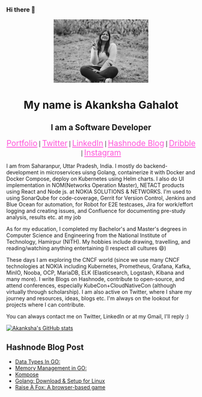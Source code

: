 ### Hi there 👋

<!--
**enraiha0307/enraiha0307** is a ✨ _special_ ✨ repository because its `README.md` (this file) appears on your GitHub profile.

<!-- ![11](https://user-images.githubusercontent.com/26249973/109674672-1ce84c80-7b9d-11eb-865b-7ccafa06e87f.png) -->
<div align="center">
<img src="./imgs/hero6000989kb.jpeg" style="width:50%;">

<h1>My name is Akanksha Gahalot</h1>
<h2> I am a Software Developer</h2>


<a href="https://enraiha0307.github.io/Akanksha-Gahalot/" style="color:#FF58DA; font-size:1.3rem;">Portfolio</a> |
<a href="https://twitter.com/AkankshaGahalot" style="color:#FF58DA; font-size:1.3rem;">Twitter</a> |
<a href="https://www.linkedin.com/in/akanksha-gahalot-0307/" style="color:#FF58DA; font-size:1.3rem;">LinkedIn</a> |
<a href="https://akku.hashnode.dev/" style="color:#FF58DA; font-size:1.3rem;">Hashnode Blog</a> |
<a href="https://dribbble.com/Akku_0307" style="color:#FF58DA; font-size:1.3rem;">Dribble</a> |
<a href="https://www.instagram.com/akku_0307/" style="color:#FF58DA; font-size:1.3rem;">Instagram</a>




<div align="left">

<p>I am from Saharanpur, Uttar Pradesh, India. I mostly do backend-development in microservices uisng Golang, containerize it with Docker and Docker Compose, deploy on Kubernetes using Helm charts. I also do UI implementation in NOM(Networks Operation Master), NETACT products using React and Node js. at NOKIA SOLUTIONS & NETWORKS.
I'm used to using SonarQube for code-coverage, Gerrit for Version Control, Jenkins and Blue Ocean for automation, for Robot for E2E testcases, Jira for work/effort logging and creating issues, and Confluence for documenting pre-study analysis, results etc. at my job</p>
  
<p>As for my education, I completed my Bachelor's and Master's degrees in Computer Science and Engineering from the National Institute of Technology, Hamirpur (NITH). My hobbies include drawing, travelling, and reading/watching anything entertaining (I respect all cultures 😄) </p>
  
<p>These days I am exploring the CNCF world (since we use many CNCF technologies at NOKIA including Kubernetes, Prometheus, Grafana, Kafka, MinIO, Nooba, OCP, MariaDB, ELK (Elasticsearch, Logstash, Kibana and many more). I write Blogs on Hashnode, contribute to open-source, and attend conferences, especially KubeCon+CloudNativeCon (although virtually through scholarship). I am also active on Twitter, where I share my journey and resources, ideas, blogs etc. I'm always on the lookout for projects where I can contribute.<p>
  
<p>  You can always contact me on Twitter, LinkedIn or at my Gmail, I'll reply :)</p>
  </div>
</div>

[![Akanksha's GitHub stats](https://github-readme-stats.vercel.app/api?username=enraiha0307&show_icons=true&title_color=BCB6FF&bg_color=0D1117&text_color=F1F5F2&icon_color=BCB6FF)](https://github.com/anuraghazra/github-readme-stats)

## Hashnode Blog Post
<!-- HASHNODE:START -->
- [Data Types In GO:](https://akku.hashnode.dev/data-types-in-go)
- [Memory Management in GO:](https://akku.hashnode.dev/memory-management-in-go)
- [Kompose](https://akku.hashnode.dev/kompose)
- [Golang: Download &amp; Setup for Linux](https://akku.hashnode.dev/golang-download-setup-for-linux)
- [Raise A Fox: A browser-based game](https://akku.hashnode.dev/raise-a-fox-a-browser-based-game)
<!-- HASHNODE:END -->








